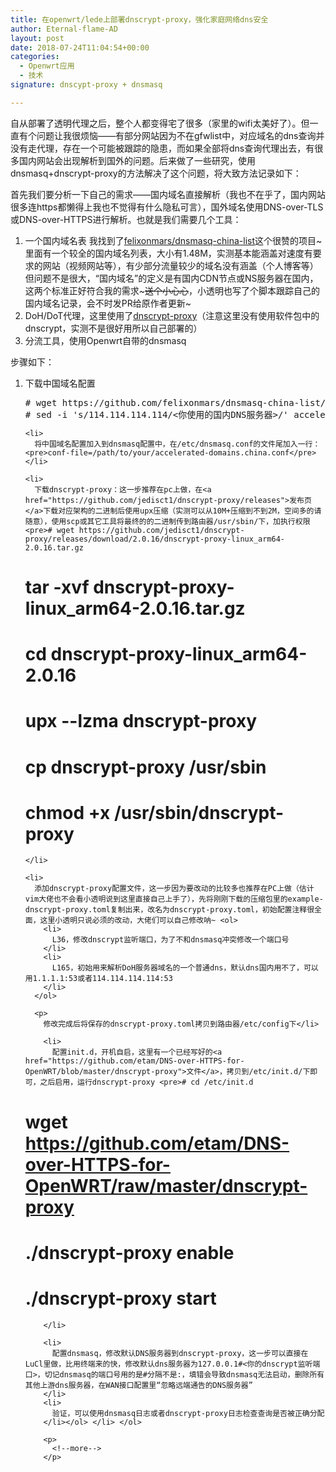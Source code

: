```yaml
---
title: 在openwrt/lede上部署dnscrypt-proxy，强化家庭网络dns安全
author: Eternal-flame-AD
layout: post
date: 2018-07-24T11:04:54+00:00
categories:
  - Openwrt应用
  - 技术
signature: dnscypt-proxy + dnsmasq

---
```

自从部署了透明代理之后，整个人都变得宅了很多（家里的wifi太美好了）。但一直有个问题让我很烦恼——有部分网站因为不在gfwlist中，对应域名的dns查询并没有走代理，存在一个可能被跟踪的隐患，而如果全部将dns查询代理出去，有很多国内网站会出现解析到国外的问题。后来做了一些研究，使用dnsmasq+dnscrypt-proxy的方法解决了这个问题，将大致方法记录如下：

首先我们要分析一下自己的需求——国内域名直接解析（我也不在乎了，国内网站很多连https都懒得上我也不觉得有什么隐私可言），国外域名使用DNS-over-TLS或DNS-over-HTTPS进行解析。也就是我们需要几个工具：

  1. 一个国内域名表 我找到了[felixonmars/dnsmasq-china-list][1]这个很赞的项目~里面有一个较全的国内域名列表，大小有1.48M，实测基本能涵盖对速度有要求的网站（视频网站等），有少部分流量较少的域名没有涵盖（个人博客等）但问题不是很大，“国内域名”的定义是有国内CDN节点或NS服务器在国内，这两个标准正好符合我的需求~~~送个小心心~~，小透明也写了个脚本跟踪自己的国内域名记录，会不时发PR给原作者更新~
  2. DoH/DoT代理，这里使用了[dnscrypt-proxy][2]（注意这里没有使用软件包中的dnscrypt，实测不是很好用所以自己部署的）
  3. 分流工具，使用Openwrt自带的dnsmasq

步骤如下：

<li style="list-style-type: none;">
  <ol>
    <li>
      下载中国域名配置 <pre># wget https://github.com/felixonmars/dnsmasq-china-list/raw/master/accelerated-domains.china.conf
# sed -i 's/114.114.114.114/&lt;你使用的国内DNS服务器&gt;/' accelerated-domains.china.conf</pre>
    </li>
    
    <li>
      将中国域名配置加入到dnsmasq配置中，在/etc/dnsmasq.conf的文件尾加入一行： <pre>conf-file=/path/to/your/accelerated-domains.china.conf</pre>
    </li>
    
    <li>
      下载dnscrypt-proxy：这一步推荐在pc上做，在<a href="https://github.com/jedisct1/dnscrypt-proxy/releases">发布页</a>下载对应架构的二进制后使用upx压缩（实测可以从10M+压缩到不到2M，空间多的请随意），使用scp或其它工具将最终的的二进制传到路由器/usr/sbin/下，加执行权限 <pre># wget https://github.com/jedisct1/dnscrypt-proxy/releases/download/2.0.16/dnscrypt-proxy-linux_arm64-2.0.16.tar.gz
# tar -xvf dnscrypt-proxy-linux_arm64-2.0.16.tar.gz
# cd dnscrypt-proxy-linux_arm64-2.0.16
# upx --lzma dnscrypt-proxy
# cp dnscrypt-proxy /usr/sbin
# chmod +x /usr/sbin/dnscrypt-proxy</pre>
    </li>
    
    <li>
      添加dnscrypt-proxy配置文件，这一步因为要改动的比较多也推荐在PC上做（估计vim大佬也不会看小透明说到这里直接自己上手了），先将刚刚下载的压缩包里的example-dnscrypt-proxy.toml复制出来，改名为dnscrypt-proxy.toml，初始配置注释很全面，这里小透明只说必须的改动，大佬们可以自己修改呐~ <ol>
        <li>
          L36，修改dnscrypt监听端口，为了不和dnsmasq冲突修改一个端口号
        </li>
        <li>
          L165，初始用来解析DoH服务器域名的一个普通dns，默认dns国内用不了，可以用1.1.1.1:53或者114.114.114.114:53
        </li>
      </ol>
      
      <p>
        修改完成后将保存的dnscrypt-proxy.toml拷贝到路由器/etc/config下</li> 
        
        <li>
          配置init.d，开机自启，这里有一个已经写好的<a href="https://github.com/etam/DNS-over-HTTPS-for-OpenWRT/blob/master/dnscrypt-proxy">文件</a>，拷贝到/etc/init.d/下即可，之后启用，运行dnscrypt-proxy <pre># cd /etc/init.d
# wget https://github.com/etam/DNS-over-HTTPS-for-OpenWRT/raw/master/dnscrypt-proxy
# ./dnscrypt-proxy enable
# ./dnscrypt-proxy start</pre>
        </li>
        
        <li>
          配置dnsmasq，修改默认DNS服务器到dnscrypt-proxy，这一步可以直接在LuCl里做，比用终端来的快，修改默认dns服务器为127.0.0.1#<你的dnscrypt监听端口>，切记dnsmasq的端口号用的是#分隔不是:，填错会导致dnsmasq无法启动，删除所有其他上游dns服务器，在WAN接口配置里“忽略远端通告的DNS服务器”
        </li>
        <li>
          验证，可以使用dnsmasq日志或者dnscrypt-proxy日志检查查询是否被正确分配
        </li></ol> </li> </ol> 
        
        <p>
          <!--more-->
        </p>

 [1]: https://github.com/felixonmars/dnsmasq-china-list
 [2]: https://github.com/jedisct1/dnscrypt-proxy